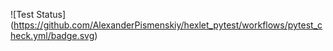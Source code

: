 ![Test Status]
(https://github.com/AlexanderPismenskiy/hexlet_pytest/workflows/pytest_check.yml/badge.svg)